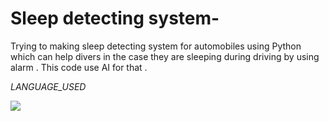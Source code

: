 # Sleep detecting system-
Trying to making sleep detecting system for automobiles using Python which can help divers in the case they are sleeping during driving by using alarm . This code use AI for that .

*LANGUAGE_USED*

   <a href="https://www.w3schools.com/python/" target="_blank"> <img src=https://icons8.com/icons/set/python/> </a>


